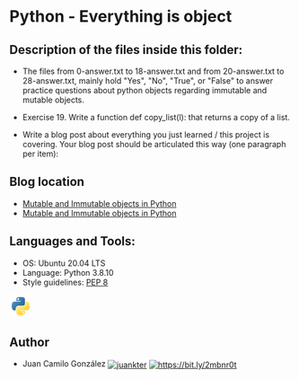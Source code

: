 # Python - Everything is object

## Description of the files inside this folder:

- The files from 0-answer.txt to 18-answer.txt and from 20-answer.txt to 28-answer.txt, mainly hold "Yes", "No", "True", or "False" to answer practice questions about python objects regarding immutable and mutable objects.

- Exercise 19. Write a function def copy_list(l): that returns a copy of a list.

- Write a blog post about everything you just learned / this project is covering. Your blog post should be articulated this way (one paragraph per item):

## Blog location

- [Mutable and Immutable objects in Python](https://3388.medium.com/mutable-and-immutable-objects-in-python-34617c0cdc0e)
- [Mutable and Immutable objects in Python](https://www.linkedin.com/posts/juancgonzalezbautista_mutable-and-immutable-objects-in-python-activity-6851891961092288512-r2r7)

## Languages and Tools:

- OS: Ubuntu 20.04 LTS
- Language: Python 3.8.10
- Style guidelines: [PEP 8](https://www.python.org/dev/peps/pep-0008/)


<p align="left"> <a href="https://www.python.org" target="_blank" rel="noreferrer"> <img src="https://raw.githubusercontent.com/devicons/devicon/master/icons/python/python-original.svg" alt="python" width="40" height="40"/> </a> </p>


## Author

- Juan Camilo González <a href="https://twitter.com/juankter" target="blank"><img align="center" src="https://raw.githubusercontent.com/rahuldkjain/github-profile-readme-generator/master/src/images/icons/Social/twitter.svg" alt="juankter" height="30" width="40" /></a>
<a href="https://bit.ly/2MBNR0t" target="blank"><img align="center" src="https://raw.githubusercontent.com/rahuldkjain/github-profile-readme-generator/master/src/images/icons/Social/linked-in-alt.svg" alt="https://bit.ly/2mbnr0t" height="30" width="40" /></a>



